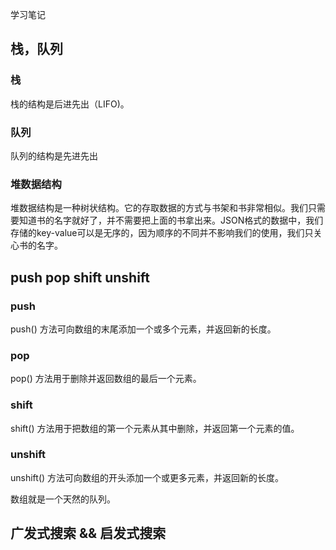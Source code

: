 <!--
 * @Author: vivien
 * @Date: 2020-07-26 20:35:27
 * @Last Modified by: vivien
 * @LastEditTime: 2020-09-27 16:26:46
-->
学习笔记
## 栈，队列
### 栈
栈的结构是后进先出（LIFO)。
### 队列
队列的结构是先进先出
### 堆数据结构
堆数据结构是一种树状结构。它的存取数据的方式与书架和书非常相似。我们只需要知道书的名字就好了，并不需要把上面的书拿出来。JSON格式的数据中，我们存储的key-value可以是无序的，因为顺序的不同并不影响我们的使用，我们只关心书的名字。
## push pop shift unshift
### push
push() 方法可向数组的末尾添加一个或多个元素，并返回新的长度。
### pop
pop() 方法用于删除并返回数组的最后一个元素。
### shift
shift() 方法用于把数组的第一个元素从其中删除，并返回第一个元素的值。
### unshift
unshift() 方法可向数组的开头添加一个或更多元素，并返回新的长度。

数组就是一个天然的队列。

## 广发式搜索 && 启发式搜索